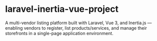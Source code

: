 # laravel-inertia-vue-project
A multi-vendor listing platform built with Laravel, Vue 3, and Inertia.js — enabling vendors to register, list products/services, and manage their storefronts in a single-page application environment.
